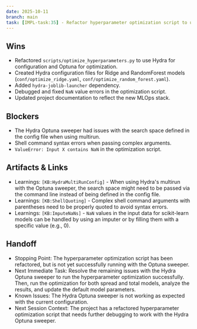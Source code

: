 ```yaml
---
date: 2025-10-11
branch: main
task: [IMPL-task:35] - Refactor hyperparameter optimization script to use Hydra and Optuna.
---
```


## Wins

- Refactored `scripts/optimize_hyperparameters.py` to use Hydra for configuration and Optuna for optimization.
- Created Hydra configuration files for Ridge and RandomForest models (`conf/optimize_ridge.yaml`, `conf/optimize_random_forest.yaml`).
- Added `hydra-joblib-launcher` dependency.
- Debugged and fixed `NaN` value errors in the optimization script.
- Updated project documentation to reflect the new MLOps stack.

## Blockers

- The Hydra Optuna sweeper had issues with the search space defined in the config file when using multirun.
- Shell command syntax errors when passing complex arguments.
- `ValueError: Input X contains NaN` in the optimization script.

## Artifacts & Links

- Learnings: `[KB:HydraMultiRunConfig]` - When using Hydra's multirun with the Optuna sweeper, the search space might need to be passed via the command line instead of being defined in the config file.
- Learnings: `[KB:ShellQuoting]` - Complex shell command arguments with parentheses need to be properly quoted to avoid syntax errors.
- Learnings: `[KB:ImputeNaNs]` - `NaN` values in the input data for scikit-learn models can be handled by using an imputer or by filling them with a specific value (e.g., 0).

## Handoff

- Stopping Point: The hyperparameter optimization script has been refactored, but is not yet successfully running with the Optuna sweeper.
- Next Immediate Task: Resolve the remaining issues with the Hydra Optuna sweeper to run the hyperparameter optimization successfully. Then, run the optimization for both spread and total models, analyze the results, and update the default model parameters.
- Known Issues: The Hydra Optuna sweeper is not working as expected with the current configuration.
- Next Session Context: The project has a refactored hyperparameter optimization script that needs further debugging to work with the Hydra Optuna sweeper.
